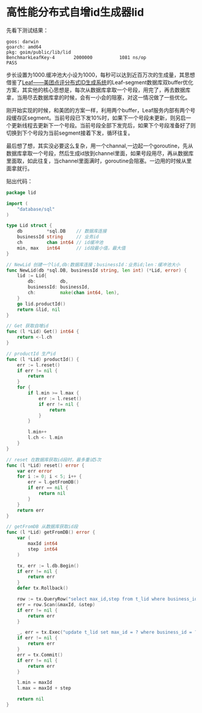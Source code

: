 # 高性能分布式自增id生成器lid
先看下测试结果：

```
goos: darwin
goarch: amd64
pkg: goim/public/lib/lid
BenchmarkLeafKey-4   	 2000000	      1081 ns/op
PASS
```

步长设置为1000.缓冲池大小设为1000，每秒可以达到近百万次的生成量，其思想借鉴了[Leaf——美团点评分布式ID生成系统](https://tech.meituan.com/MT_Leaf.html)的Leaf-segment数据库双buffer优化方案，其实他的核心思想是，每次从数据库拿取一个号段，用完了，再去数据库拿，当用尽去数据库拿的时候，会有一小会的阻塞，对这一情况做了一些优化。

刚开始实现的时候，和美团的方案一样，利用两个buffer，Leaf服务内部有两个号段缓存区segment。当前号段已下发10%时，如果下一个号段未更新，则另启一个更新线程去更新下一个号段。当前号段全部下发完后，如果下个号段准备好了则切换到下个号段为当前segment接着下发，循环往复。

最后想了想，其实没必要这么复杂，用一个channal,一边起一个goroutine，先从数据库拿取一个号段，然后生成id放到channel里面，如果号段用尽，再从数据库里面取，如此往复，当channel里面满时，goroutine会阻塞。一边用的时候从里面拿就行。

贴出代码：

```go
package lid

import (
	"database/sql"
)

type Lid struct {
	db         *sql.DB    // 数据库连接
	businessId string     // 业务id
	ch         chan int64 // id缓冲池
	min, max   int64      // id段最小值，最大值
}

// NewLid 创建一个lid,db:数据库连接；businessId：业务id;len：缓冲池大小
func NewLid(db *sql.DB, businessId string, len int) (*Lid, error) {
	lid := Lid{
		db:         db,
		businessId: businessId,
		ch:         make(chan int64, len),
	}
	go lid.productId()
	return &lid, nil
}

// Get 获取自增id
func (l *Lid) Get() int64 {
	return <-l.ch
}

// productId 生产id
func (l *Lid) productId() {
	err := l.reset()
	if err != nil {
		return
	}
	for {
		if l.min >= l.max {
			err := l.reset()
			if err != nil {
				return
			}
		}

		l.min++
		l.ch <- l.min
	}
}

// reset 在数据库获取id段时，最多重试5次
func (l *Lid) reset() error {
	var err error
	for i := 0; i < 5; i++ {
		err = l.getFromDB()
		if err == nil {
			return nil
		}
	}
	return err
}

// getFromDB 从数据库获取id段
func (l *Lid) getFromDB() error {
	var (
		maxId int64
		step  int64
	)

	tx, err := l.db.Begin()
	if err != nil {
		return err
	}
	defer tx.Rollback()

	row := tx.QueryRow("select max_id,step from t_lid where business_id = ? for update", l.businessId)
	err = row.Scan(&maxId, &step)
	if err != nil {
		return err
	}

	_, err = tx.Exec("update t_lid set max_id = ? where business_id = ?", maxId+step, l.businessId)
	if err != nil {
		return err
	}
	err = tx.Commit()
	if err != nil {
		return err
	}

	l.min = maxId
	l.max = maxId + step

	return nil
}

```




